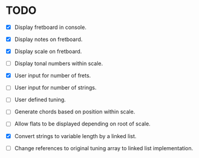 # TODO

- [x] Display fretboard in console.
- [x] Display notes on fretboard.
- [x] Display scale on fretboard.
- [ ] Display tonal numbers within scale.
- [x] User input for number of frets.
- [ ] User input for number of strings.
- [ ] User defined tuning.
- [ ] Generate chords based on position within scale.
- [ ] Allow flats to be displayed depending on root of scale.

- [x] Convert strings to variable length by a linked list.
- [ ] Change references to original tuning array to linked list implementation.
